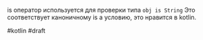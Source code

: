 is оператор используется для проверки типа
```obj is String```
Это соответствует каноничному is a условию, это нравится в kotlin.

#kotlin 
#draft